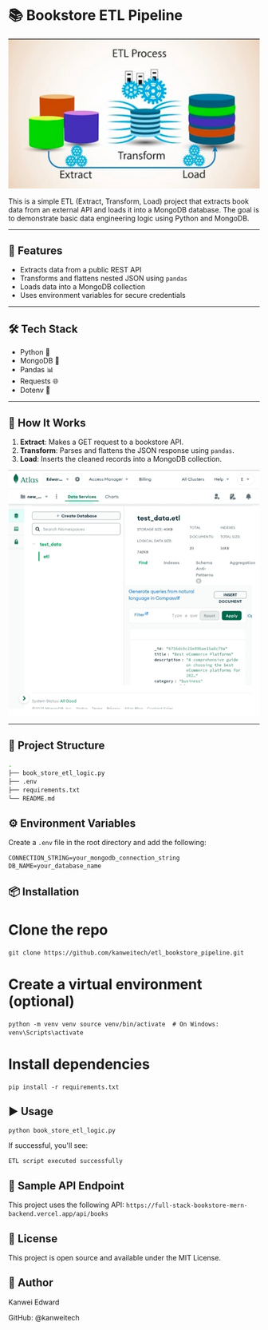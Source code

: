 # 📚 Bookstore ETL Pipeline

![header](https://github.com/kanweitech/etl_bookstore_pipeline/blob/main/static/1753757002567.jpg)

This is a simple ETL (Extract, Transform, Load) project that extracts book data from an external API and loads it into a MongoDB database. The goal is to demonstrate basic data engineering logic using Python and MongoDB.

---

## 📌 Features

- Extracts data from a public REST API
- Transforms and flattens nested JSON using `pandas`
- Loads data into a MongoDB collection
- Uses environment variables for secure credentials

---

## 🛠️ Tech Stack

- Python 🐍  
- MongoDB 🍃  
- Pandas 📊  
- Requests 🌐  
- Dotenv 🔐  

---

## 🚀 How It Works

1. **Extract**: Makes a GET request to a bookstore API.
2. **Transform**: Parses and flattens the JSON response using `pandas`.
3. **Load**: Inserts the cleaned records into a MongoDB collection.

![loading_image](https://github.com/kanweitech/etl_bookstore_pipeline/blob/main/static/1753757242939.jpg)

---

## 📂 Project Structure

```bash
.
├── book_store_etl_logic.py
├── .env
├── requirements.txt
└── README.md
```
## ⚙️ Environment Variables
Create a `.env` file in the root directory and add the following:

```
CONNECTION_STRING=your_mongodb_connection_string
DB_NAME=your_database_name
```

## 📦 Installation
# Clone the repo
`git clone https://github.com/kanweitech/etl_bookstore_pipeline.git`

# Create a virtual environment (optional)
`python -m venv venv
source venv/bin/activate  # On Windows: venv\Scripts\activate`

# Install dependencies
`pip install -r requirements.txt`
## ▶️ Usage
```
python book_store_etl_logic.py
```
If successful, you'll see:
```
ETL script executed successfully
```
## 🧪 Sample API Endpoint
This project uses the following API:
`https://full-stack-bookstore-mern-backend.vercel.app/api/books`

## 📄 License
This project is open source and available under the MIT License.

## 👤 Author
Kanwei Edward

GitHub: @kanweitech
